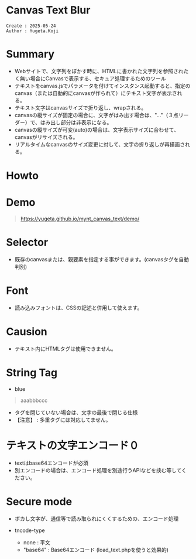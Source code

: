 Canvas Text Blur
===
```
Create : 2025-05-24
Author : Yugeta.Koji
```

# Summary
- Webサイトで、文字列をぼかす時に、HTMLに書かれた文字列を参照されたく無い場合にCanvasで表示する、セキュア処理するためのツール
- テキストをcanvas.jsでパラメータを付けてインスタンス起動すると、指定のcanvas（または自動的にcanvasが作られて）にテキスト文字が表示される。
- テキスト文字はcanvasサイズで折り返し、wrapされる。
- canvasの縦サイズが固定の場合に、文字がはみ出す場合は、"..."（３点リーダー）で、はみ出し部分は非表示になる。
- canvasの縦サイズが可変(auto)の場合は、文字表示サイズに合わせて、canvasがリサイズされる。
- リアルタイムなcanvasのサイズ変更に対して、文字の折り返しが再描画される。


# Howto



# Demo
> https://yugeta.github.io/mynt_canvas_text/demo/


# Selector
- 既存のcanvasまたは、親要素を指定する事ができます。(canvasタグを自動判別)


# Font
- 読み込みフォントは、CSSの記述と併用して使えます。


# Causion
- テキスト内にHTMLタグは使用できません。


# String Tag
- blue
> aaa<blur>bbb</blur>ccc

- タグを閉じていない場合は、文字の最後で閉じる仕様
- 【注意】 : 多重タグには対応してません。


# テキストの文字エンコード０
- textはbase64エンコードが必須
- 別エンコードの場合は、エンコード処理を別途行うAPIなどを挟む等してください。


# Secure mode
- ボカし文字が、通信等で読み取られにくくするための、エンコード処理

- tncode-type
  - none : 平文
  - "base64" : Base64エンコード (load_text.phpを使うと効果的)



